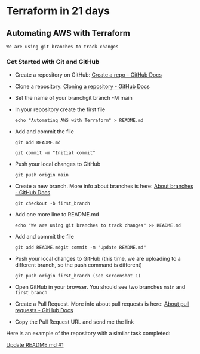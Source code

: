 # Terraform in 21 days

## Automating AWS with Terraform

    We are using git branches to track changes

### Get Started with Git and GitHub

+ Create a repository on GitHub: [Create a repo - GitHub Docs](https://docs.github.com/en/get-started/quickstart/create-a-repo)

+ Clone a repository: [Cloning a repository - GitHub Docs](https://docs.github.com/en/repositories/creating-and-managing-repositories/cloning-a-repository)

+ Set the name of your branchgit branch -M main

+ In your repository create the first file 

    `echo "Automating AWS with Terraform" > README.md`

+ Add and commit the file

    `git add README.md`

    `git commit -m "Initial commit"`

+ Push your local changes to GitHub

    `git push origin main`

+ Create a new branch. More info about branches is here:  [About branches - GitHub Docs](https://docs.github.com/en/pull-requests/collaborating-with-pull-requests/proposing-changes-to-your-work-with-pull-requests/about-branches)

    `git checkout -b first_branch`

+ Add one more line to README.md

    `echo "We are using git branches to track changes" >> README.md`

+ Add and commit the file

    `git add README.mdgit commit -m "Update README.md"`

+ Push your local changes to GitHub (this time, we are uploading to a different branch, so the push command is different)

    `git push origin first_branch (see screenshot 1)`

+ Open GitHub in your browser. You should see two branches `main` and `first_branch`

+ Create a Pull Request. More info about pull requests is here: [About pull requests - GitHub Docs](https://docs.github.com/en/pull-requests/collaborating-with-pull-requests/proposing-changes-to-your-work-with-pull-requests/about-pull-requests)

+ Copy the Pull Request URL and send me the link

Here is an example of the repository with a similar task completed:

[Update README.md #1](https://github.com/G-oracle/terraform-in-21-days/pull/1)
